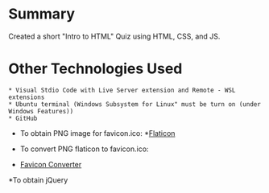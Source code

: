 # Summary
Created a short "Intro to HTML" Quiz using HTML, CSS, and JS.


# Other Technologies Used
    * Visual Stdio Code with Live Server extension and Remote - WSL extensions
    * Ubuntu terminal (Windows Subsystem for Linux" must be turn on (under Windows Features))
    * GitHub

* To obtain PNG image for favicon.ico:
*[Flaticon](https://www.flaticon.com/)

* To convert PNG flaticon to favicon.ico:
* [Favicon Converter](https://favicon.io/favicon-converter/)

*To obtain jQuery <script> tag:
[Google Hosted Libraries---jQuery 3.x snippet](https://developers.google.com/speed/libraries#jquery)

*To obtain/import free fonts:
[Google Fonts](https://fonts.google.com/)

* For CSS colors:
*[ColorHexa](https://www.colorhexa.com/color-names)


# Output 
*[Intro the HTML Quiz](https://wwww.google.com/)